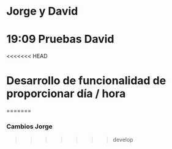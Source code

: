 # Jorge y David
# 19:09 Pruebas David
<<<<<<< HEAD
# Desarrollo de funcionalidad de proporcionar día / hora 
=======


### Cambios Jorge
>>>>>>> develop
